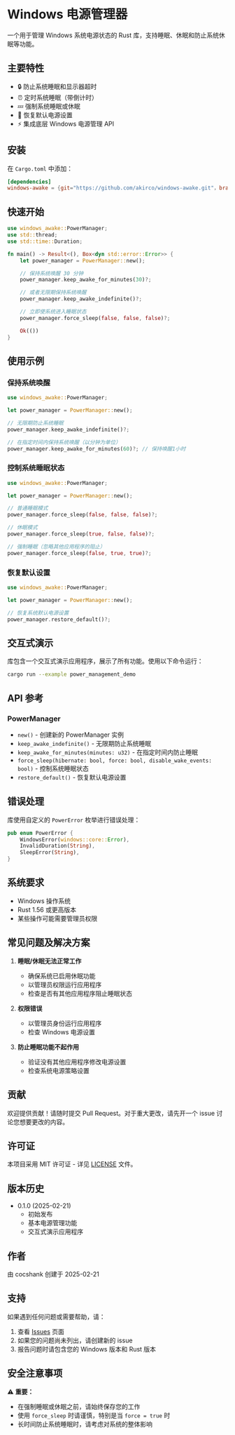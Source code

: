 # Windows 电源管理器

一个用于管理 Windows 系统电源状态的 Rust 库，支持睡眠、休眠和防止系统休眠等功能。

## 主要特性

- 🔒 防止系统睡眠和显示器超时
- ⏰ 定时系统睡眠（带倒计时）
- 💤 强制系统睡眠或休眠
- 🔄 恢复默认电源设置
- ⚡ 集成底层 Windows 电源管理 API

## 安装

在 `Cargo.toml` 中添加：

```toml
[dependencies]
windows-awake = {git="https://github.com/akirco/windows-awake.git"，branch = "master"}
```

## 快速开始

```rust
use windows_awake::PowerManager;
use std::thread;
use std::time::Duration;

fn main() -> Result<(), Box<dyn std::error::Error>> {
    let power_manager = PowerManager::new();

    // 保持系统唤醒 30 分钟
    power_manager.keep_awake_for_minutes(30)?;

    // 或者无限期保持系统唤醒
    power_manager.keep_awake_indefinite()?;

    // 立即使系统进入睡眠状态
    power_manager.force_sleep(false, false, false)?;

    Ok(())
}
```

## 使用示例

### 保持系统唤醒

```rust
use windows_awake::PowerManager;

let power_manager = PowerManager::new();

// 无限期防止系统睡眠
power_manager.keep_awake_indefinite()?;

// 在指定时间内保持系统唤醒（以分钟为单位）
power_manager.keep_awake_for_minutes(60)?; // 保持唤醒1小时
```

### 控制系统睡眠状态

```rust
use windows_awake::PowerManager;

let power_manager = PowerManager::new();

// 普通睡眠模式
power_manager.force_sleep(false, false, false)?;

// 休眠模式
power_manager.force_sleep(true, false, false)?;

// 强制睡眠（忽略其他应用程序的阻止）
power_manager.force_sleep(false, true, true)?;
```

### 恢复默认设置

```rust
use windows_awake::PowerManager;

let power_manager = PowerManager::new();

// 恢复系统默认电源设置
power_manager.restore_default()?;
```

## 交互式演示

库包含一个交互式演示应用程序，展示了所有功能。使用以下命令运行：

```bash
cargo run --example power_management_demo
```

## API 参考

### PowerManager

- `new()` - 创建新的 PowerManager 实例
- `keep_awake_indefinite()` - 无限期防止系统睡眠
- `keep_awake_for_minutes(minutes: u32)` - 在指定时间内防止睡眠
- `force_sleep(hibernate: bool, force: bool, disable_wake_events: bool)` - 控制系统睡眠状态
- `restore_default()` - 恢复默认电源设置

## 错误处理

库使用自定义的 `PowerError` 枚举进行错误处理：

```rust
pub enum PowerError {
    WindowsError(windows::core::Error),
    InvalidDuration(String),
    SleepError(String),
}
```

## 系统要求

- Windows 操作系统
- Rust 1.56 或更高版本
- 某些操作可能需要管理员权限

## 常见问题及解决方案

1. **睡眠/休眠无法正常工作**

   - 确保系统已启用休眠功能
   - 以管理员权限运行应用程序
   - 检查是否有其他应用程序阻止睡眠状态

2. **权限错误**

   - 以管理员身份运行应用程序
   - 检查 Windows 电源设置

3. **防止睡眠功能不起作用**
   - 验证没有其他应用程序修改电源设置
   - 检查系统电源策略设置

## 贡献

欢迎提供贡献！请随时提交 Pull Request。对于重大更改，请先开一个 issue 讨论您想要更改的内容。

## 许可证

本项目采用 MIT 许可证 - 详见 [LICENSE](LICENSE) 文件。

## 版本历史

- 0.1.0 (2025-02-21)
  - 初始发布
  - 基本电源管理功能
  - 交互式演示应用程序

## 作者

由 cocshank 创建于 2025-02-21

## 支持

如果遇到任何问题或需要帮助，请：

1. 查看 [Issues](https://github.com/akirco/windows-awake/issues) 页面
2. 如果您的问题尚未列出，请创建新的 issue
3. 报告问题时请包含您的 Windows 版本和 Rust 版本

## 安全注意事项

⚠️ **重要：**

- 在强制睡眠或休眠之前，请始终保存您的工作
- 使用 `force_sleep` 时请谨慎，特别是当 `force = true` 时
- 长时间防止系统睡眠时，请考虑对系统的整体影响

